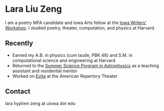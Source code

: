 # Lara Liu Zeng

I am a poetry MFA candidate and Iowa Arts fellow at the [Iowa Writers' Workshop](https://writersworkshop.uiowa.edu/). I studied poetry, theater, computation, and physics at Harvard. 

## Recently

- Earned my A.B. in physics (cum laude, PBK 48) and S.M. in computational science and engineering at Harvard
- Returned to the [Summer Science Program in Astrophysics](https://summerscience.org/) as a teaching assistant and residential mentor 
- Worked on [Evita](https://americanrepertorytheater.org/shows-events/evita/) at the American Repertory Theater

## Contact

lara hyphen zeng at uiowa dot edu


